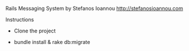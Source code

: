 Rails Messaging System by Stefanos Ioannou
http://stefanosioannou.com

Instructions

* Clone the project

* bundle install & rake db:migrate